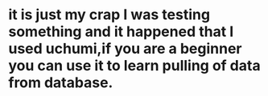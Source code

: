 # it is just my crap I was testing something and it happened that I used uchumi,if you are a beginner you can use it to learn pulling of data from database.
